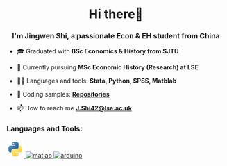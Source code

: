 <h1 align="center">Hi there👋</h1>
<h3 align="center">I'm Jingwen Shi, a passionate Econ & EH student from China </h3>

- 🎓 Graduated with **BSc Economics & History from SJTU**

- 🌱 Currently pursuing **MSc Economic History (Research) at LSE**

- 👨‍💻 Languages and tools: **Stata, Python, SPSS, Matblab**

- 🔭 Coding samples: **[Repositories](https://github.com/JingwenSHI-Novae/Coding-Samples)**

- 📫 How to reach me **J.Shi42@lse.ac.uk**


<h3 align="left">Languages and Tools:</h3>
<p align="left">  <a href="https://www.python.org" target="_blank" rel="noreferrer"> <img src="https://raw.githubusercontent.com/devicons/devicon/master/icons/python/python-original.svg" alt="python" width="40" height="40"/> </a> <a href="https://www.mathworks.com/" target="_blank" rel="noreferrer"> <img src="https://upload.wikimedia.org/wikipedia/commons/2/21/Matlab_Logo.png" alt="matlab" width="40" height="40"/> </a> <a href="https://www.arduino.cc/" target="_blank" rel="noreferrer"> <img src="https://cdn.worldvectorlogo.com/logos/arduino-1.svg" alt="arduino" width="40" height="40"/> </a> </p>
